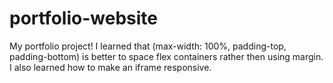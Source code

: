 # portfolio-website

My portfolio project! I learned that (max-width: 100%, padding-top, padding-bottom) is better to space flex containers rather then using margin. I also learned how to make an iframe responsive. 
